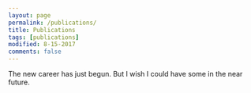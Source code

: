 ```yaml
---
layout: page
permalink: /publications/
title: Publications
tags: [publications]
modified: 8-15-2017
comments: false
---
```


The new career has just begun. But I wish I could have some in the near future.

